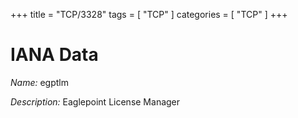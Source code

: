 +++
title = "TCP/3328"
tags = [ "TCP" ]
categories = [ "TCP" ]
+++

# IANA Data

_Name:_ egptlm

_Description:_ Eaglepoint License Manager


